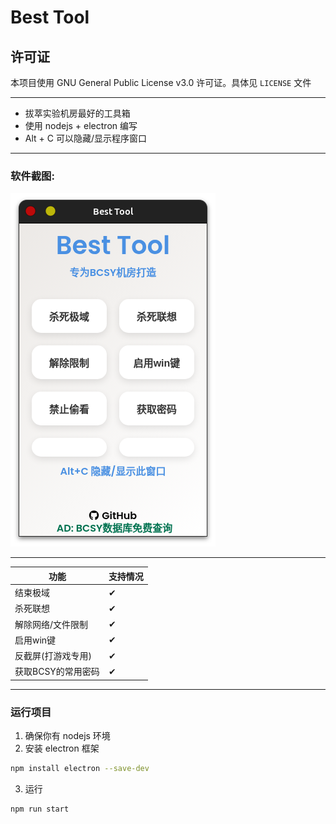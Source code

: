 # Best Tool

## 许可证
本项目使用 GNU General Public License v3.0 许可证。具体见 `LICENSE` 文件

---

 - 拔萃实验机房最好的工具箱
 - 使用 nodejs + electron 编写
 - Alt + C 可以隐藏/显示程序窗口

---

### 软件截图:

![](image.png)

---

| 功能               | 支持情况 |
| ------------------ | -------- |
| 结束极域           | ✔        |
| 杀死联想           | ✔        |
| 解除网络/文件限制  | ✔        |
| 启用win键          | ✔        |
| 反截屏(打游戏专用) | ✔        |
| 获取BCSY的常用密码 | ✔        |
<!-- ✘ -->

---

### 运行项目
1. 确保你有 nodejs 环境
2. 安装 electron 框架
```bash
npm install electron --save-dev
``` 
3. 运行
```bash
npm run start
```